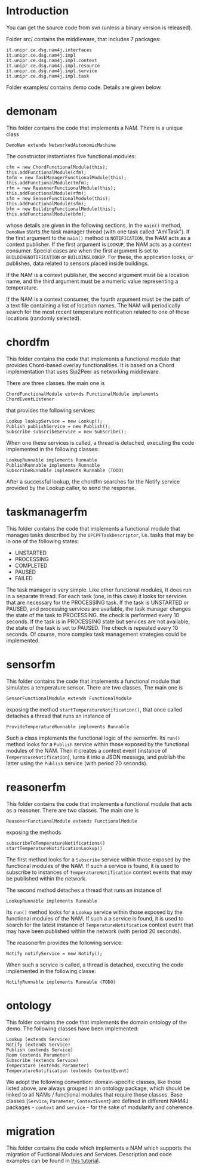 # Introduction #

You can get the source code from svn (unless a binary version is released).

Folder src/ contains the middleware, that includes 7 packages:
```
it.unipr.ce.dsg.nam4j.interfaces
it.unipr.ce.dsg.nam4j.impl
it.unipr.ce.dsg.nam4j.impl.context
it.unipr.ce.dsg.nam4j.impl.resource
it.unipr.ce.dsg.nam4j.impl.service
it.unipr.ce.dsg.nam4j.impl.task
```

Folder examples/ contains demo code. Details are given below.


# demonam #
This folder contains the code that implements a NAM. There is a unique class

```
DemoNam extends NetworkedAutonomicMachine
```

The constructor instantiates five functional modules:

```
cfm = new ChordFunctionalModule(this);
this.addFunctionalModule(cfm);
tmfm = new TaskManagerFunctionalModule(this);
this.addFunctionalModule(tmfm);
rfm = new ReasonerFunctionalModule(this);
this.addFunctionalModule(rfm);
sfm = new SensorFunctionalModule(this);
this.addFunctionalModule(sfm);
bfm = new BuildingFunctionalModule(this);
this.addFunctionalModule(bfm);
```

whose details are given in the following sections.
In the `main()` method, `DemoNam` starts the task manager thread (with one task called "AmITask"). If the first argument to the `main()` method is `NOTIFICATION`, the NAM acts as a context publisher. If the first argument is `LOOKUP`, the NAM acts as a context consumer. Special cases are when the first argument is set to `BUILDINGNOTIFICATION` or `BUILDINGLOOKUP`. For these, the application looks, or publishes, data related to sensors placed inside buildings.

If the NAM is a context publisher, the second argument must be a location name, and the third argument must be a numeric value representing a temperature.

If the NAM is a context consumer, the fourth argument must be the path of a text file containing a list of location names. The NAM will periodically search for the most recent temperature notification related to one of those locations (randomly selected).


# chordfm #
This folder contains the code that implements a functional module that provides Chord-based overlay functionalities. It is based on a Chord implementation that uses Sip2Peer as networking middleware.

There are three classes. the main one is

```
ChordFunctionalModule extends FunctionalModule implements ChordEventListener
```

that provides the following services:

```
Lookup lookupService = new Lookup();
Publish publishService = new Publish();
Subscribe subscribeService = new Subscribe();
```

When one these services is called, a thread is detached, executing the code implemented in the following classes:

```
LookupRunnable implements Runnable
PublishRunnable implements Runnable
SubscribeRunnable implements Runnable (TODO)
```

After a successful lookup, the chordfm searches for the Notify service provided by the Lookup caller, to send the response.


# taskmanagerfm #
This folder contains the code that implements a functional module that manages tasks described by the `UPCPFTaskDescriptor`, i.e. tasks that may be in one of the following states:

  * UNSTARTED
  * PROCESSING
  * COMPLETED
  * PAUSED
  * FAILED

The task manager is very simple. Like other functional modules, It does run in a separate thread. For each task (one, in this case) it looks for services that are necessary for the PROCESSING task. If the task is UNSTARTED or PAUSED, and processing services are available, the task manager changes the state of the task to PROCESSING. the check is performed every 10 seconds. If the task is in PROCESSING state but services are not available, the state of the task is set to PAUSED.
The check is repeated every 10 seconds.
Of course, more complex task management strategies could be implemented.

# sensorfm #
This folder contains the code that implements a functional module that simulates a temperature sensor. There are two classes. The main one is

```
SensorFunctionalModule extends FunctionalModule
```

exposing the method `startTemperatureNotification()`, that once called detaches a thread that runs an instance of

```
ProvideTemperatureRunnable implements Runnable
```

Such a class implements the functional logic of the sensorfm. Its `run()` method looks for a `Publish` service within those exposed by the functional modules of the NAM. Then it creates a context event (instance of `TemperatureNotification`), turns it into a JSON message, and publish the latter using the `Publish` service (with period 20 seconds).


# reasonerfm #
This folder contains the code that implements a functional module that acts as a reasoner. There are two classes. The main one is

```
ReasonerFunctionalModule extends FunctionalModule
```

exposing the methods

```
subscribeToTemperatureNotifications()
startTemperatureNotificationLookup()
```

The first method looks for a `Subscribe` service within those exposed by the functional modules of the NAM. If such a service is found, it is used to subscribe to instances of `TemperatureNotification` context events that may be published within the network.

The second method detaches a thread that runs an instance of

```
LookupRunnable implements Runnable
```

Its `run()` method looks for a `Lookup` service within those exposed by the functional modules of the NAM. If such a a service is found, it is used to search for the latest instance of `TemperatureNotification` context event that may have been published within the network (with period 20 seconds).

The reasonerfm provides the following service:

```
Notify notifyService = new Notify();
```

When such a service is called, a thread is detached, executing the code implemented in the following classe:

```
NotifyRunnable implements Runnable (TODO)
```


# ontology #
This folder contains the code that implements the domain ontology of the demo. The following classes have been implemented:

```
Lookup (extends Service)
Notify (extends Service)
Publish (extends Service)
Room (extends Parameter)
Subscribe (extends Service)
Temperature (extends Parameter)
TemperatureNotification (extends ContextEvent)
```

We adopt the following convention: domain-specific classes, like those listed above, are always grouped in an ontology package, which should be linked to all NAMs / functional modules that require those classes. Base classes (`Service`, `Parameter`, `ContextEvent`) are defined in different NAM4J packages - `context` and `service` - for the sake of modularity and coherence.

# migration #
This folder contains the code which implements a NAM which supports the migration of Fuctional Modules and Services. Description and code examples can be found in [this tutorial](https://code.google.com/p/nam4j/wiki/Migration).